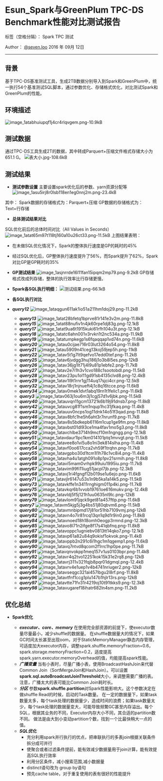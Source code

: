 ﻿# Esun_Spark与GreenPlum TPC-DS Benchmark性能对比测试报告

标签（空格分隔）： Spark TPC 测试


Author： [@seven.loo][1] 
2016 年 09月 12日

---
## 背景              
基于TPC-DS基准测试工具，生成2TB数据分别导入到Spark和GreenPlum中，统一执行54个基准测试SQL脚本，通过参数优化、存储格式优化，对比测试Spark和GreenPlum的性能。
## 环境描述
![image_1atabhuiupqf1j4cr4rlqvgem.png-10.9kB][2]

## 测试数据
通过TPC-DS工具生成2T的数据，其中转成Parquert+压缩文件格式存储大小为651.1 G。
![表大小.jpg-108.6kB][3]
## 测试结果

 - **测试参数设置**
 主要设置spark优化后的参数、yarn资源分配等
![image_1asu5irj8r0lsb118en1eg0nnj2m.png-23.4kB][4]

其中：
  Spark数据的存储格式为：Parquert+压缩
  GP数据的存储格式为：Text+行存储

 - **总体测试结果对比**
 
 SQL优化前后的总体时间对比（All	Values	in	Seconds）
![image_1atat65m97t118tj160a10u26ct33.png-11.5kB][5]
上图结果表明：
  - 在未做SQL优化情况下，Spark的整体执行速度是GP的耗时的45%
  - 经过SQL优化后，GP整体执行速度提升了56%，而Spark提升了62%，Spark对比GP是GP耗时的35%

 - **GP测试结果**
![image_1asjnrrde16l11fan15ipqm2mp79.png-9.2kB][6]
GP存储格式改成列存储，整体的执行效率比行存储更慢。
 - **Spark各SQL执行明细：**
![测试结果.png-66.1kB][7]

 - **各SQL执行对比**
- ***query12***
   ![image_1ataqgun611ak1io51a211hm1doj29.png-11.2kB][8]
   - ***query13***
   ![image_1atat28bfetq1bprve81r141e3v2m.png-11.8kB][9]
   - ***query15***
   ![image_1atat88nufiv1n4jk60rpe1dj83g.png-12.1kB][10]
   - ***query17***
   ![image_1atat9ua6t1915kuki61rfh104u3t.png-12.1kB][11]
   - ***query18***
   ![image_1atatc6ahn001v3rvkn1t2nc534a.png-11.9kB][12]
   - ***query19***
   ![image_1atatumpkegp1s6fqaqqap1vd74n.png-11.6kB][13]
   - ***query20***
   ![image_1atau0cijae716r03lut3264o54.png-11.8kB][14]
   - ***query21***
   ![image_1atau5909n41ceg13koj59jep5h.png-11kB][15]
   - ***query22***
   ![image_1atav5t1g7lt9qefvo17edd0tef.png-11.2kB][16]
   - ***query25***
   ![image_1atav6jvdgg3huj186j1o3b8l5es.png-12kB][17]
   - ***query26***
   ![image_1atav36jg1lt71j4l9u81p1ebfe2.png-11.7kB][18]
   - ***query27***
   ![image_1atav2e7i1h3v1cvo188c1sootobdl.png-11.5kB][19]
   - ***query28***
   ![image_1atav23pu1ol11gd91sb4135clvd8.png-12.4kB][20]
   - ***query29***
   ![image_1atav1l9t1rnr1gj114uq17sjci4cr.png-12.5kB][21]
   - ***query32***
   ![image_1atav18rj1njnueft4j1c8q16tcce.png-11.6kB][22]
   - ***query34***
   ![image_1atav0mek1dvt1abq19rn1t1felic1.png-11.6kB][23]
   - ***query3***
   ![image_1atav063j1ou6m3j1cgj57d1v6jbk.png-11.5kB][24]
   - ***query40***
   ![image_1atauvqn11gcm13721k6b19j91dnsb7.png-11.8kB][25]
   - ***query42***
   ![image_1atauvcg81f1sm1nqup1hc31jfkaq.png-11.4kB][26]
   - ***query43***
   ![image_1atauuv0ncps1og11dnk14o51f3qad.png-11.8kB][27]
   - ***query46***
   ![image_1atav8bfc1he5h6aht3r7nrunf9.png-11.7kB][28]
   - ***query48***
   ![image_1atav8s5bdkepb6116m1cup1ge9fm.png-11.8kB][29]
   - ***query49***
   ![image_1atavbst01dl93ce1ma4fav1mo5g3.png-11.8kB][30]
   - ***query50***
   ![image_1atavchlbe3714h9mcf10m1ngngg.png-12.1kB][31]
   - ***query51***
   ![image_1atavdaur1lpc1km014101ptq1mvvgt.png-11.5kB][32]
   - ***query52***
   ![image_1atavee8o1vi5u8o1ni3ek814slha.png-11.4kB][33]
   - ***query54***
   ![image_1atavf0oo617cca2vh59f1trqhn.png-11.7kB][34]
   - ***query55***
   ![image_1atavgpbo30d1tcm1l1h78c1vc8i4.png-11.4kB][35]
   - ***query58***
   ![image_1atavha4u1atgh091o8p1pv21srmih.png-11.8kB][36]
   - ***query66***
   ![image_1atavi5mam0vrhpk99uiu1995iu.png-11.7kB][37]
   - ***query67***
   ![image_1atavim99fi11iug51jacpl7jb.png-12.3kB][38]
   - ***query68***
   ![image_1atavj1ri4fgngf12b019se1u6ejo.png-11.6kB][39]
   - ***query71***
   ![image_1atavjlr6147u53s1n9b5ka1a14k5.png-11.5kB][40]
   - ***query73***
   ![image_1atavkffe1n3411rnghigm011p4ki.png-11.7kB][41]
   - ***query75***
   ![image_1atavkqr6b1vvob19761oe616mukv.png-12.4kB][42]
   - ***query76***
   ![image_1atavldj5f5j121h1uu0635nl9lc.png-12kB][43]
   - ***query79***
   ![image_1atavlom91jqck9get81a457ftlp.png-11.6kB][44]
   - ***query7***
   ![image_1atavm5kjg5j3g4bs51j80qbvm6.png-11.5kB][45]
   - ***query80***
   ![image_1atavmnbipmd17j81or51hb7109vmj.png-12kB][46]
   - ***query82***
   ![image_1atavn4o7ir81rcq13qn1q9d1r9in0.png-11.8kB][47]
   - ***query84***
   ![image_1atavnoed18h18omh0eogp3rmnd.png-12.3kB][48]
   - ***query85***
   ![image_1atavo8l71n2ifge8f17s41qbfnq.png-11.8kB][49]
   - ***query87***
   ![image_1atavoppc1ugniebv0813tt14qko7.png-12.1kB][50]
   - ***query88***
   ![image_1atavp61a82u84q9okisf1okvok.png-11.4kB][51]
   - ***query89***
   ![image_1atavppb2n291c6i1hgc1m1qgemp1.png-11.6kB][52]
   - ***query90***
   ![image_1atavq7ntvd8qcom2f1rrc1hp0pe.png-11.7kB][53]
   - ***query91***
   ![image_1atavqnvokpp1meq157v1us0103bpr.png-11.4kB][54]
   - ***query92***
   ![image_1atavr4q2tvo12251kok15k31e2rq8.png-12kB][55]
   - ***query93***
   ![image_1atavrj311v321fqjb8pqr01dgmql.png-12.4kB][56]
   - ***query94***
   ![image_1atavrv4e1uep1v4b4741nriuger2.png-12kB][57]
   - ***query95***
   ![image_1atavseqgc321ai457lbgu2l8rf.png-11.8kB][58]
   - ***query96***
   ![image_1atavtfnf1ccg1plu147b1hjlr13rs.png-12kB][59]
   - ***query97***
   ![image_1atavtte71fv31r4219oj10t91tkks9.png-12.3kB][60]
   - ***query98***
   ![image_1atavugaref18ihatr682ln4sm.png-11.2kB][61]
##  优化总结
- **Spark优化**
   - ***executor、core、memory***
   在使用完全部资源的前提下，使executor数量尽量最小，减少shuffle的数据量。
   在shuffle数据量大的情况下，如果GC时间太长甚至出现oom，对于StaticMemoryManager静态内存管理，可适度加大executor内存，调整spark.shuffle.memoryFraction=0.6，spark.storage.memoryFraction=0.2，适度提高spark.yarn.executor.memoryOverhead的值，均能提高spark性能。
   - ***广播变量***
   当有小表时，尽量广播小表，使用BroadcastHashJoin来代替Common Join（SortMergeJoin和HashJoin）。可以设置**spark.sql.autoBroadcastJoinThreshold**大小，来调整需要广播的表。注意，广播太大的表可能比Common Join耗时长。
   - ***分区***
   参数**spark.shuffle.partition**对Spark性能影响大。这个参数决定在做shuffle Read的时候，启动的Task数量。 在一定的数据量下，如果task数量太多，每个task处理的数据量少，造成时间的浪费；如果task数量太少，每个task处理的数据量变大，可能导致频繁GC甚至内存溢出。每个SQL，根据其业务的不同，Executor内存大小不同，其合适的partition数不同。 做法是由大到小变动partition个数，找到一个比最快稍大一点的值。
   - ***SQL优化***
     - 充分利用spark并行执行的优点，把串联执行的多表join根据关联条件拆分成可并行
     - 使聚合或者过滤条件提前，能有效减少数据量用于join计算，能有效提高SQL执行效率
     - 利用分区条件，减小搜索范围,减小数据量
     - distinct语句改为 group by语句
     - 预先cache table，对于重复使用的表有很好的性能提升
    


  [1]: http://static.zybuluo.com/sevenloo/fwmtbmq28iyzmsx10zqv0ljh/%E8%BD%AF%E7%A1%AC%E4%BB%B6.jpg
  [2]: http://static.zybuluo.com/sevenloo/w5ytm5t017l7kaluoedx2s03/image_1atabhuiupqf1j4cr4rlqvgem.png
  [3]: http://static.zybuluo.com/sevenloo/ylof3c4y7bi9e354vt3hatp3/%E8%A1%A8%E5%A4%A7%E5%B0%8F.jpg
  [4]: http://static.zybuluo.com/sevenloo/w5syazudowzb9b1o9ehrmlqf/image_1asu5irj8r0lsb118en1eg0nnj2m.png
  [5]: http://static.zybuluo.com/sevenloo/5x1n27f3qi3d4g0c05zsykxk/image_1atat65m97t118tj160a10u26ct33.png
  [6]: http://static.zybuluo.com/sevenloo/utues72movjrxgow9coe2vnc/image_1asjnrrde16l11fan15ipqm2mp79.png
  [7]: http://static.zybuluo.com/sevenloo/e7y6bb4vcmgzie4nk0g7dnff/%E6%B5%8B%E8%AF%95%E7%BB%93%E6%9E%9C.png
  [8]: http://static.zybuluo.com/sevenloo/szqzk3zisnxz0ltldbi58k0q/image_1ataqgun611ak1io51a211hm1doj29.png
  [9]: http://static.zybuluo.com/sevenloo/n0ii21wclzt3mjg5ryxz06ug/image_1atat28bfetq1bprve81r141e3v2m.png
  [10]: http://static.zybuluo.com/sevenloo/rz2efph08k6wwbc9u9zuw6si/image_1atat88nufiv1n4jk60rpe1dj83g.png
  [11]: http://static.zybuluo.com/sevenloo/j1km7vfzb25lkfovmjif6zr2/image_1atat9ua6t1915kuki61rfh104u3t.png
  [12]: http://static.zybuluo.com/sevenloo/7k7a069rz1uzy0zwexv0q8x7/image_1atatc6ahn001v3rvkn1t2nc534a.png
  [13]: http://static.zybuluo.com/sevenloo/149tkbuilh0y8athabfk8rn8/image_1atatumpkegp1s6fqaqqap1vd74n.png
  [14]: http://static.zybuluo.com/sevenloo/d0y9oxq1w6c2seviw2ue73r6/image_1atau0cijae716r03lut3264o54.png
  [15]: http://static.zybuluo.com/sevenloo/kffplbwbeotuhk543xyowbew/image_1atau5909n41ceg13koj59jep5h.png
  [16]: http://static.zybuluo.com/sevenloo/uahm9scm4lnl7xl8wkuo42tb/image_1atav5t1g7lt9qefvo17edd0tef.png
  [17]: http://static.zybuluo.com/sevenloo/r518wcv3d6tzlhr7zkl0lpyp/image_1atav6jvdgg3huj186j1o3b8l5es.png
  [18]: http://static.zybuluo.com/sevenloo/t0ijhhnf1uk6kaudawa7hpog/image_1atav36jg1lt71j4l9u81p1ebfe2.png
  [19]: http://static.zybuluo.com/sevenloo/sq6yo8fazyv52bc4nxcougpd/image_1atav2e7i1h3v1cvo188c1sootobdl.png
  [20]: http://static.zybuluo.com/sevenloo/9uwbnqhj3ojpy303v07hiyir/image_1atav23pu1ol11gd91sb4135clvd8.png
  [21]: http://static.zybuluo.com/sevenloo/k1pz2gscv9cw9u5jy8q5qva3/image_1atav1l9t1rnr1gj114uq17sjci4cr.png
  [22]: http://static.zybuluo.com/sevenloo/sqdeum0glzyvpw8gx394ur6s/image_1atav18rj1njnueft4j1c8q16tcce.png
  [23]: http://static.zybuluo.com/sevenloo/3bdahh9lpnc9l3kmw9vmphgm/image_1atav0mek1dvt1abq19rn1t1felic1.png
  [24]: http://static.zybuluo.com/sevenloo/d2n3hyj1hlysfyp6vesbvk2k/image_1atav063j1ou6m3j1cgj57d1v6jbk.png
  [25]: http://static.zybuluo.com/sevenloo/ak172s9ro2vwh3typ9s048p6/image_1atauvqn11gcm13721k6b19j91dnsb7.png
  [26]: http://static.zybuluo.com/sevenloo/l8jpt8u15dil2qh2pyxt0t2q/image_1atauvcg81f1sm1nqup1hc31jfkaq.png
  [27]: http://static.zybuluo.com/sevenloo/pajtzzxs5j4u0w9lr11wyz0r/image_1atauuv0ncps1og11dnk14o51f3qad.png
  [28]: http://static.zybuluo.com/sevenloo/qdezt162cjce3ua0nrgwsypa/image_1atav8bfc1he5h6aht3r7nrunf9.png
  [29]: http://static.zybuluo.com/sevenloo/gyxwd5fsfgmk2utt9alzsfof/image_1atav8s5bdkepb6116m1cup1ge9fm.png
  [30]: http://static.zybuluo.com/sevenloo/evqucrwgf60p4hclcew2hxs8/image_1atavbst01dl93ce1ma4fav1mo5g3.png
  [31]: http://static.zybuluo.com/sevenloo/2se36w4mndeplxj08q1cxrjm/image_1atavchlbe3714h9mcf10m1ngngg.png
  [32]: http://static.zybuluo.com/sevenloo/0le3ka26kaxioj3q44zh84x0/image_1atavdaur1lpc1km014101ptq1mvvgt.png
  [33]: http://static.zybuluo.com/sevenloo/9n880vo54t2blvlcdwl8x5ai/image_1atavee8o1vi5u8o1ni3ek814slha.png
  [34]: http://static.zybuluo.com/sevenloo/0swdioteym0tf68d9unzmdb9/image_1atavf0oo617cca2vh59f1trqhn.png
  [35]: http://static.zybuluo.com/sevenloo/ef7kd7zimixeqth9ialphmws/image_1atavgpbo30d1tcm1l1h78c1vc8i4.png
  [36]: http://static.zybuluo.com/sevenloo/6sjkc42npji2gb2dpph8ntuy/image_1atavha4u1atgh091o8p1pv21srmih.png
  [37]: http://static.zybuluo.com/sevenloo/802u35tig6775if3zjv3nyme/image_1atavi5mam0vrhpk99uiu1995iu.png
  [38]: http://static.zybuluo.com/sevenloo/3qu7nhrh39xhbvtiferyn87y/image_1atavim99fi11iug51jacpl7jb.png
  [39]: http://static.zybuluo.com/sevenloo/hu5luov6k5goaqphedbh4ubs/image_1atavj1ri4fgngf12b019se1u6ejo.png
  [40]: http://static.zybuluo.com/sevenloo/9kc366o9k77uappozvctkqzi/image_1atavjlr6147u53s1n9b5ka1a14k5.png
  [41]: http://static.zybuluo.com/sevenloo/cac5gma90lh1hit2xuplbmmq/image_1atavkffe1n3411rnghigm011p4ki.png
  [42]: http://static.zybuluo.com/sevenloo/uio9xtwk2np0gk7pcjs3h0su/image_1atavkqr6b1vvob19761oe616mukv.png
  [43]: http://static.zybuluo.com/sevenloo/sflu1ud16pt22b2u3a3mi0sc/image_1atavldj5f5j121h1uu0635nl9lc.png
  [44]: http://static.zybuluo.com/sevenloo/mw9n8sb9l1f3zeyjbuslmxkc/image_1atavlom91jqck9get81a457ftlp.png
  [45]: http://static.zybuluo.com/sevenloo/110k49hsq3n2ttrp94bmj5v4/image_1atavm5kjg5j3g4bs51j80qbvm6.png
  [46]: http://static.zybuluo.com/sevenloo/u9b8qarl3wjrkkvpubzhm4dq/image_1atavmnbipmd17j81or51hb7109vmj.png
  [47]: http://static.zybuluo.com/sevenloo/rzjn1d6rwm7m8sip10czt86q/image_1atavn4o7ir81rcq13qn1q9d1r9in0.png
  [48]: http://static.zybuluo.com/sevenloo/bbne125van1floi17h7f606s/image_1atavnoed18h18omh0eogp3rmnd.png
  [49]: http://static.zybuluo.com/sevenloo/pc6uh302jpy5j50sj1d2qwz3/image_1atavo8l71n2ifge8f17s41qbfnq.png
  [50]: http://static.zybuluo.com/sevenloo/mw716ft4v6mb6cfxys31ontp/image_1atavoppc1ugniebv0813tt14qko7.png
  [51]: http://static.zybuluo.com/sevenloo/2jwtocdqtwvq5by2plhmipyo/image_1atavp61a82u84q9okisf1okvok.png
  [52]: http://static.zybuluo.com/sevenloo/f8it0nsz29cmkhn91n5pet3c/image_1atavppb2n291c6i1hgc1m1qgemp1.png
  [53]: http://static.zybuluo.com/sevenloo/d9upd0pej6alvn95p4dicq3g/image_1atavq7ntvd8qcom2f1rrc1hp0pe.png
  [54]: http://static.zybuluo.com/sevenloo/0vd97ll1asm2br3dt3ez2bmh/image_1atavqnvokpp1meq157v1us0103bpr.png
  [55]: http://static.zybuluo.com/sevenloo/vjp8gaav98i9eh2a88kiulyp/image_1atavr4q2tvo12251kok15k31e2rq8.png
  [56]: http://static.zybuluo.com/sevenloo/t1gnb20xyo79ivrdwk4b89ae/image_1atavrj311v321fqjb8pqr01dgmql.png
  [57]: http://static.zybuluo.com/sevenloo/grt7396a7p7af1wmvk571dcz/image_1atavrv4e1uep1v4b4741nriuger2.png
  [58]: http://static.zybuluo.com/sevenloo/rn4hnbgtbhz1syna81lm5j8x/image_1atavseqgc321ai457lbgu2l8rf.png
  [59]: http://static.zybuluo.com/sevenloo/xy2xda5ttjf197n2iuaynzw9/image_1atavtfnf1ccg1plu147b1hjlr13rs.png
  [60]: http://static.zybuluo.com/sevenloo/zh778jk3y20xxyfphfarbre6/image_1atavtte71fv31r4219oj10t91tkks9.png
  [61]: http://static.zybuluo.com/sevenloo/yjk77e9oo5ng9jncuk3q4jj1/image_1atavugaref18ihatr682ln4sm.png
